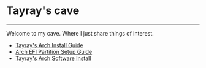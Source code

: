 # Tayray's cave
---
Welcome to my cave. Where I just share things of interest.

* [Tayray's Arch Install Guide](arch.md)
* [Arch EFI Partition Setup Guide](archefi.md)
* [Tayray's Arch Software Install](archdesktop.md)
